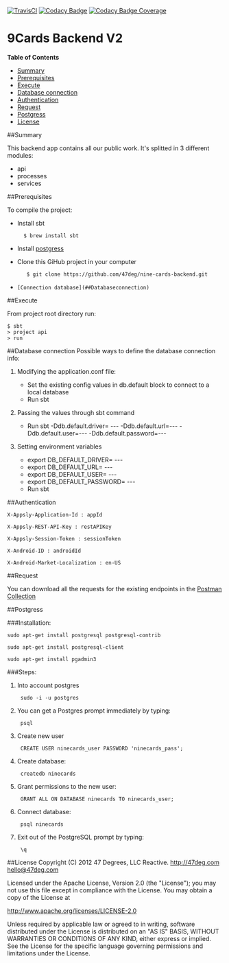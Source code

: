 [![TravisCI](https://travis-ci.com/47deg/nine-cards-backend.svg?token=qhZYP7DCaKxDnpZ6xzmz&branch=master)](https://travis-ci.com/47deg/nine-cards-backend/)
[![Codacy Badge](https://api.codacy.com/project/badge/grade/34b25607022243aeb44910745ac6f21b)](https://www.codacy.com)
[![Codacy
Badge Coverage](https://api.codacy.com/project/badge/coverage/34b25607022243aeb44910745ac6f21b)](https://www.codacy.com)

# 9Cards Backend V2

**Table of Contents**

- [Summary](#summary)
- [Prerequisites](#prerequisites)
- [Execute](#execute)
- [Database connection](#databaseConnection)
- [Authentication](#authentication)
- [Request](#request)
- [Postgress](#postgress)
- [License](#license)


##Summary

This backend app contains all our public work. It's splitted in 3 different modules:

* api
* processes
* services

##Prerequisites

To compile the project:

* 	Install sbt

          $ brew install sbt
     	  
* 	Install [postgress](##postgress)
* 	Clone this GiHub project in your computer
    	
           $ git clone https://github.com/47deg/nine-cards-backend.git
    
*     [Connection database](##Databaseconnection)
	
##Execute

From project root directory run:

    $ sbt    
    > project api
    > run



##Database connection
Possible ways to define the database connection info:

1. Modifying the application.conf file:

	- Set the existing config values in db.default block to connect to a local database
 	- Run sbt

2. Passing the values through sbt command

	- Run sbt -Ddb.default.driver= ---  -Ddb.default.url=--- -Ddb.default.user=--- -Ddb.default.password=---

3. Setting environment variables

	- export DB_DEFAULT_DRIVER= ---
	- export DB_DEFAULT_URL= ---
	- export DB_DEFAULT_USER= ---
	- export DB_DEFAULT_PASSWORD= ---
	- Run sbt

##Authentication
```
X-Appsly-Application-Id : appId

X-Appsly-REST-API-Key : restAPIKey

X-Appsly-Session-Token : sessionToken

X-Android-ID : androidId

X-Android-Market-Localization : en-US
```

##Request

You can download all the requests for the existing endpoints in the [Postman Collection](https://github.com/47deg/nine-cards-backend/blob/master/assets/postman/NineCardsV2.json.postman_collection)


##Postgress

###Installation:

    sudo apt-get install postgresql postgresql-contrib
    
    sudo apt-get install postgresql-client
    
    sudo apt-get install pgadmin3

###Steps:

1. Into account postgres

    	sudo -i -u postgres

2. You can get a Postgres prompt immediately by typing:

    	psql
       
3. Create new user 

        CREATE USER ninecards_user PASSWORD 'ninecards_pass';

4. Create database: 

        createdb ninecards

5. Grant permissions to the new user:

        GRANT ALL ON DATABASE ninecards TO ninecards_user;


6. Connect database: 

        psql ninecards

    
7. Exit out of the PostgreSQL prompt by typing:
	
    	\q
    

##License
Copyright (C) 2012 47 Degrees, LLC Reactive. http://47deg.com hello@47deg.com

Licensed under the Apache License, Version 2.0 (the "License"); you may not use this file except in compliance with the License. You may obtain a copy of the License at

http://www.apache.org/licenses/LICENSE-2.0

Unless required by applicable law or agreed to in writing, software distributed under the License is distributed on an "AS IS" BASIS, WITHOUT WARRANTIES OR CONDITIONS OF ANY KIND, either express or implied. See the License for the specific language governing permissions and limitations under the License.